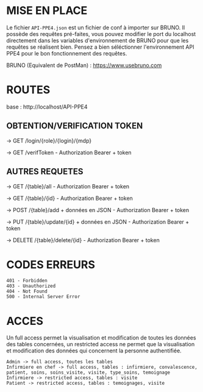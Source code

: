 # MISE EN PLACE 

Le fichier ```API-PPE4.json``` est un fichier de conf à importer sur BRUNO. Il possède des requêtes pré-faites, vous pouvez modifier le port du localhost directement dans les variables d'environnement de BRUNO pour que les requêtes se réalisent bien. Pensez a bien séléctionner l'environnement API PPE4 pour le bon fonctionnement des requêtes.

BRUNO (Equivalent de PostMan) : https://www.usebruno.com

# ROUTES 

base : http://localhost/API-PPE4

## OBTENTION/VERIFICATION TOKEN

-> GET /login/{role}/{login}/{mdp}

-> GET /verifToken - Authorization Bearer + token

## AUTRES REQUETES

-> GET /{table}/all - Authorization Bearer + token

-> GET /{table}/{id} - Authorization Bearer + token

-> POST /{table}/add + données en JSON - Authorization Bearer + token

-> PUT /{table}/update/{id} + données en JSON - Authorization Bearer + token

-> DELETE /{table}/delete/{id} - Authorization Bearer + token

# CODES ERREURS

```
401 - Forbidden
403 - Unauthorized
404 - Not Found
500 - Internal Server Error
```

# ACCES

Un full access permet la visualisation et modification de toutes les données des tables concernées, un restricted access ne permet que la visualisation et modification des données qui concernent la personne authentifiée.

```
Admin -> full access, toutes les tables
Infirmiere en chef -> full access, tables : infirmiere, convalescence, patient, soins, soins_visite, visite, type_soins, temoignage
Infirmiere -> restricted access, tables : visite
Patient -> restricted access, tables : temoignages, visite
```